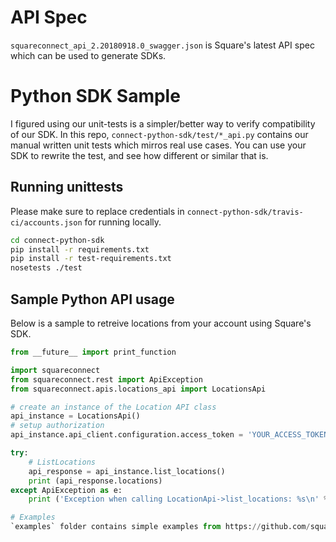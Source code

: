 # API Spec
`squareconnect_api_2.20180918.0_swagger.json` is Square's latest API spec which can be used to generate SDKs.

# Python SDK Sample
I figured using our unit-tests is a simpler/better way to verify compatibility of our SDK. In this repo, `connect-python-sdk/test/*_api.py` contains our manual written unit tests which mirros real use cases. You can use your SDK to rewrite the test, and see how different or similar that is.

## Running unittests
Please make sure to replace credentials in `connect-python-sdk/travis-ci/accounts.json` for running locally.
```sh
cd connect-python-sdk
pip install -r requirements.txt
pip install -r test-requirements.txt
nosetests ./test
```

## Sample Python API usage
Below is a sample to retreive locations from your account using Square's SDK.
```python
from __future__ import print_function

import squareconnect
from squareconnect.rest import ApiException
from squareconnect.apis.locations_api import LocationsApi

# create an instance of the Location API class
api_instance = LocationsApi()
# setup authorization
api_instance.api_client.configuration.access_token = 'YOUR_ACCESS_TOKEN'

try:
    # ListLocations
    api_response = api_instance.list_locations()
    print (api_response.locations)
except ApiException as e:
    print ('Exception when calling LocationApi->list_locations: %s\n' % e)

# Examples
`examples` folder contains simple examples from https://github.com/square/connect-api-examples which uses our SDKs.
